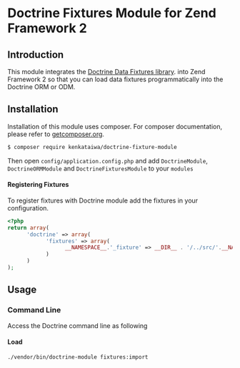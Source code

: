 # Doctrine Fixtures Module for Zend Framework 2

## Introduction

This module integrates the [Doctrine Data Fixtures library](https://github.com/doctrine/data-fixtures).
into Zend Framework 2 so that you can load data fixtures programmatically into the Doctrine ORM or ODM.

## Installation

Installation of this module uses composer. For composer documentation, please refer to
[getcomposer.org](http://getcomposer.org/).

```sh
$ composer require kenkataiwa/doctrine-fixture-module
```

Then open `config/application.config.php` and add `DoctrineModule`, `DoctrineORMModule` and 
`DoctrineFixturesModule` to your `modules`

#### Registering Fixtures

To register fixtures with Doctrine module add the fixtures in your configuration.

```php
<?php
return array(
      'doctrine' => array(
            'fixtures' => array(
                  __NAMESPACE__.'_fixture' => __DIR__ . '/../src/'.__NAMESPACE__.'/Fixture',
            )
      )
);
```

## Usage

### Command Line
Access the Doctrine command line as following

#### Load
```sh
./vendor/bin/doctrine-module fixtures:import 
```
